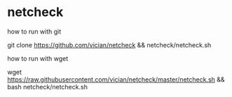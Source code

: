 netcheck
========

how to run with git

git clone https://github.com/vician/netcheck && netcheck/netcheck.sh

how to run with wget

wget https://raw.githubusercontent.com/vician/netcheck/master/netcheck.sh && bash netcheck/netcheck.sh